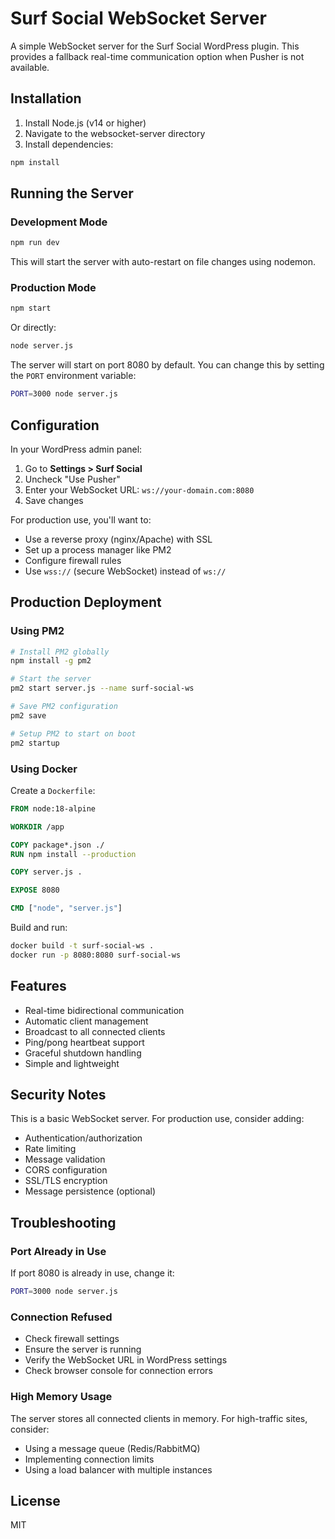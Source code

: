 # Surf Social WebSocket Server

A simple WebSocket server for the Surf Social WordPress plugin. This provides a fallback real-time communication option when Pusher is not available.

## Installation

1. Install Node.js (v14 or higher)
2. Navigate to the websocket-server directory
3. Install dependencies:

```bash
npm install
```

## Running the Server

### Development Mode

```bash
npm run dev
```

This will start the server with auto-restart on file changes using nodemon.

### Production Mode

```bash
npm start
```

Or directly:

```bash
node server.js
```

The server will start on port 8080 by default. You can change this by setting the `PORT` environment variable:

```bash
PORT=3000 node server.js
```

## Configuration

In your WordPress admin panel:

1. Go to **Settings > Surf Social**
2. Uncheck "Use Pusher"
3. Enter your WebSocket URL: `ws://your-domain.com:8080`
4. Save changes

For production use, you'll want to:

- Use a reverse proxy (nginx/Apache) with SSL
- Set up a process manager like PM2
- Configure firewall rules
- Use `wss://` (secure WebSocket) instead of `ws://`

## Production Deployment

### Using PM2

```bash
# Install PM2 globally
npm install -g pm2

# Start the server
pm2 start server.js --name surf-social-ws

# Save PM2 configuration
pm2 save

# Setup PM2 to start on boot
pm2 startup
```

### Using Docker

Create a `Dockerfile`:

```dockerfile
FROM node:18-alpine

WORKDIR /app

COPY package*.json ./
RUN npm install --production

COPY server.js .

EXPOSE 8080

CMD ["node", "server.js"]
```

Build and run:

```bash
docker build -t surf-social-ws .
docker run -p 8080:8080 surf-social-ws
```

## Features

- Real-time bidirectional communication
- Automatic client management
- Broadcast to all connected clients
- Ping/pong heartbeat support
- Graceful shutdown handling
- Simple and lightweight

## Security Notes

This is a basic WebSocket server. For production use, consider adding:

- Authentication/authorization
- Rate limiting
- Message validation
- CORS configuration
- SSL/TLS encryption
- Message persistence (optional)

## Troubleshooting

### Port Already in Use

If port 8080 is already in use, change it:

```bash
PORT=3000 node server.js
```

### Connection Refused

- Check firewall settings
- Ensure the server is running
- Verify the WebSocket URL in WordPress settings
- Check browser console for connection errors

### High Memory Usage

The server stores all connected clients in memory. For high-traffic sites, consider:

- Using a message queue (Redis/RabbitMQ)
- Implementing connection limits
- Using a load balancer with multiple instances

## License

MIT

